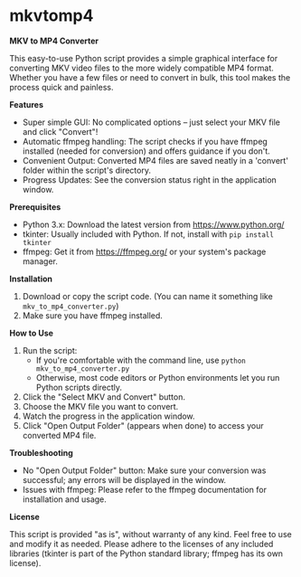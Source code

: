 # mkvtomp4
**MKV to MP4 Converter**

This easy-to-use Python script provides a simple graphical interface for converting MKV video files to the more widely compatible MP4 format. Whether you have a few files or need to convert in bulk, this tool makes the process quick and painless.

**Features**

* Super simple GUI: No complicated options – just select your MKV file and click "Convert"!
* Automatic ffmpeg handling: The script checks if you have ffmpeg installed (needed for conversion) and offers guidance if you don't.
* Convenient Output: Converted MP4 files are saved neatly in a 'convert' folder within the script's directory.
* Progress Updates: See the conversion status right in the application window.

**Prerequisites**

* Python 3.x: Download the latest version from https://www.python.org/
* tkinter: Usually included with Python. If not, install with `pip install tkinter`
* ffmpeg: Get it from https://ffmpeg.org/ or your system's package manager.

**Installation**

1. Download or copy the script code. (You can name it something like `mkv_to_mp4_converter.py`)
2. Make sure you have ffmpeg installed.

**How to Use**

1. Run the script:
   * If you're comfortable with the command line, use `python mkv_to_mp4_converter.py`
   * Otherwise, most code editors or Python environments let you run Python scripts directly.
2. Click the "Select MKV and Convert" button.
3. Choose the MKV file you want to convert.
4. Watch the progress in the application window.
5. Click "Open Output Folder" (appears when done) to access your converted MP4 file.

**Troubleshooting**

* No "Open Output Folder" button: Make sure your conversion was successful; any errors will be displayed in the window.
* Issues with ffmpeg: Please refer to the ffmpeg documentation for installation and usage.

**License**

This script is provided "as is", without warranty of any kind. Feel free to use and modify it as needed. Please adhere to the licenses of any included libraries (tkinter is part of the Python standard library; ffmpeg has its own license).